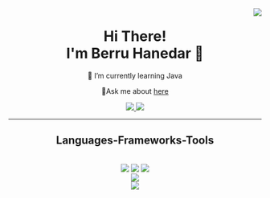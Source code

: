 <img align="right" src="https://visitor-badge.laobi.icu/badge?page_id=berruhanedar.berruhanedar" />

<h1 align="center">
    Hi There!<br>
    I'm Berru Hanedar 🤍
</h1>



<div align="center">
 
 🤍 I’m currently learning Java 

 🤍Ask me about [here](https://github.com/berruhanedar/berruhanedar/issues)

 </div>
 
<div align="center"> 
  <a href="mailto:berruhanedar@icloud.com">
    <img src="https://img.shields.io/badge/iCloud-3693F3?style=for-the-badge&logo=iCloud&logoColor=white" />
  </a>
  <a href="https://www.linkedin.com/in/berruhanedar" target="_blank">
    <img src="https://img.shields.io/badge/LinkedIn-0077B5?style=for-the-badge&logo=linkedin&logoColor=white" target="_blank" />
  </a>
  <a href="https://instagram.com/berruhanedar" target="_blank">
 <!-- sqlite, safari, google-chrome are other good icon options -->
  </a>
</div>

 <hr/> 
 
<h2 align="center"> Languages-Frameworks-Tools </h2>
<br/>
<div align="center">
    <img src="https://skillicons.dev/icons?i=docker,html,vscode,github" />
    <img src="https://skillicons.dev/icons?i=figma,photoshop,hibernate,idea" />
    <img src="https://skillicons.dev/icons?i=python,c,java,postgres,postman,spring"/><br>
    <img src="https://skillicons.dev/icons?i=maven"/><br>
    <img src="https://go-skill-icons.vercel.app/api/icons?i=swagger"/><br>
</div>


<br/>

<!--
**berruhanedar/berruhanedar** is a ✨ _special_ ✨ repository because its `README.md` (this file) appears on your GitHub profile.

Here are some ideas to get you started:

- 🔭 I’m currently working on ...
- 🌱 I’m currently learning ...
- 👯 I’m looking to collaborate on ...
- 🤔 I’m looking for help with ...
- 💬 Ask me about ...
- 📫 How to reach me: ...
- 😄 Pronouns: ...
- ⚡ Fun fact: ...
-->

